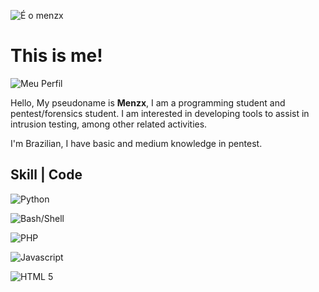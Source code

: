 
![É o menzx](https://media.tenor.com/ZSbFdeymSyIAAAAi/dio-dancing.gif)

# This is me!

![Meu Perfil](https://github-stats-alpha.vercel.app/api/?username=menzx&cc=000000&tc=7759b5&ic=9c6bff&bc=402773)

Hello, My pseudoname is **Menzx**, I am a programming student and pentest/forensics student. I am interested in developing tools to assist in intrusion testing, among other related activities.

I'm Brazilian, I have basic and medium knowledge in pentest.

## Skill | Code
![Python](https://img.shields.io/badge/Python-1a1a1a?style=for-the-badge&logo=Python&logoColor=a436ff)

![Bash/Shell](https://img.shields.io/badge/Bash/Shell-1a1a1a?style=for-the-badge&logo=gnubash&logoColor=a436ff)

![PHP](https://img.shields.io/badge/PHP-1a1a1a?style=for-the-badge&logo=php&logoColor=a436ff)

![Javascript](https://img.shields.io/badge/Javascript-1a1a1a?style=for-the-badge&logo=javascript&logoColor=a436ff)

![HTML 5](https://img.shields.io/badge/HTML%205-1a1a1a?style=for-the-badge&logo=html5&logoColor=a436ff)

